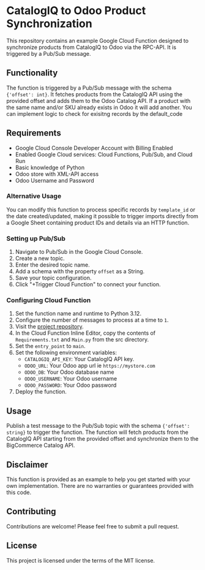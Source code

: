 # CatalogIQ to Odoo Product Synchronization

This repository contains an example Google Cloud Function designed to synchronize products from CatalogIQ to Odoo via the RPC-API. It is triggered by a Pub/Sub message.

## Functionality

The function is triggered by a Pub/Sub message with the schema `{'offset': int}`. It fetches products from the CatalogIQ API using the provided offset and adds them to the Odoo Catalog API. If a product with the same name and/or SKU already exists in Odoo it will add another. You can implement logic to check for exisitng records by the default_code

## Requirements

- Google Cloud Console Developer Account with Billing Enabled
- Enabled Google Cloud services: Cloud Functions, Pub/Sub, and Cloud Run
- Basic knowledge of Python
- Odoo store with XML-API access
- Odoo Username and Password

### Alternative Usage

You can modify this function to process specific records by `template_id` or the date created/updated, making it possible to trigger imports directly from a Google Sheet containing product IDs and details via an HTTP function.

### Setting up Pub/Sub

1. Navigate to Pub/Sub in the Google Cloud Console.
2. Create a new topic.
3. Enter the desired topic name.
4. Add a schema with the property `offset` as a String.
5. Save your topic configuration.
6. Click "+Trigger Cloud Function" to connect your function.


### Configuring Cloud Function

1. Set the function name and runtime to Python 3.12.
2. Configure the number of messages to process at a time to `1`.
3. Visit the [project repository](https://github.com/CatalogIQ/odoo-gcf-importer).
4. In the Cloud Function Inline Editor, copy the contents of `Requirements.txt` and `Main.py` from the src directory.
6. Set the `entry_point` to `main`.
7. Set the following environment variables:
    - `CATALOGIQ_API_KEY`: Your CatalogIQ API key.
    - `ODOO_URL`: Your Odoo app url ie `https://mystore.com`
    - `ODOO_DB`: Your Odoo database name
    - `ODOO_USERNAME`: Your Odoo username
    - `ODOO_PASSWORD`: Your Odoo password
8. Deploy the function.

## Usage

Publish a test message to the Pub/Sub topic with the schema `{'offset': string}` to trigger the function. The function will fetch products from the CatalogIQ API starting from the provided offset and synchronize them to the BigCommerce Catalog API.

## Disclaimer

This function is provided as an example to help you get started with your own implementation. There are no warranties or guarantees provided with this code.

## Contributing

Contributions are welcome! Please feel free to submit a pull request.

## License

This project is licensed under the terms of the MIT license.